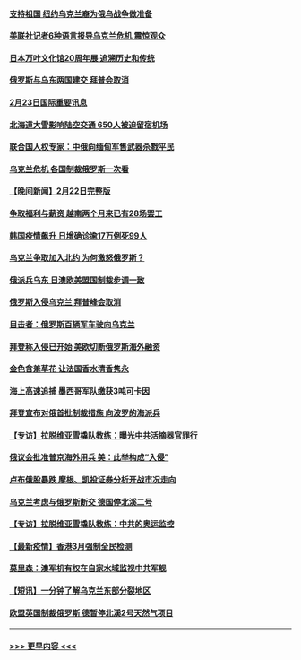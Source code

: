 #### [支持祖国 纽约乌克兰裔为俄乌战争做准备](../pages/prog202/a103355290.md?t=02232101) 
#### [美联社记者6种语言报导乌克兰危机 震惊观众](../pages/prog202/a103355281.md?t=02232101) 
#### [日本万叶文化馆20周年展 追溯历史和传统](../pages/prog202/a103355366.md?t=02232101) 
#### [俄罗斯与乌东两国建交 拜普会取消](../pages/prog202/a103355320.md?t=02232101) 
#### [2月23日国际重要讯息](../pages/prog202/a103355318.md?t=02232101) 
#### [北海道大雪影响陆空交通 650人被迫留宿机场](../pages/prog202/a103355229.md?t=02232101) 
#### [联合国人权专家：中俄向缅甸军售武器杀戮平民](../pages/prog202/a103355205.md?t=02232101) 
#### [乌克兰危机 各国制裁俄罗斯一次看](../pages/prog202/a103355157.md?t=02232101) 
#### [【晚间新闻】2月22日完整版](../pages/prog202/a103355048.md?t=02232101) 
#### [争取福利与薪资 越南两个月来已有28场罢工](../pages/prog202/a103355143.md?t=02232101) 
#### [韩国疫情飙升 日增确诊逾17万例死99人](../pages/prog202/a103355141.md?t=02232101) 
#### [乌克兰争取加入北约 为何激怒俄罗斯？](../pages/prog202/a103355123.md?t=02232101) 
#### [俄派兵乌东 日澳欧美盟国制裁步调一致](../pages/prog202/a103354884.md?t=02232101) 
#### [俄罗斯入侵乌克兰 拜普峰会取消](../pages/prog202/a103355077.md?t=02232101) 
#### [目击者：俄罗斯百辆军车驶向乌克兰](../pages/prog202/a103355021.md?t=02232101) 
#### [拜登称入侵已开始 美欧切断俄罗斯海外融资](../pages/prog202/a103354958.md?t=02232101) 
#### [金色含羞草花 让法国香水清香隽永](../pages/prog202/a103354836.md?t=02232101) 
#### [海上高速追捕 墨西哥军队缴获3吨可卡因](../pages/prog202/a103354780.md?t=02232101) 
#### [拜登宣布对俄首批制裁措施 向波罗的海派兵](../pages/prog202/a103354732.md?t=02232101) 
#### [【专访】拉脱维亚雪橇队教练：曝光中共活摘器官罪行](../pages/prog202/a103354772.md?t=02232101) 
#### [俄议会批准普京海外用兵 美：此举构成“入侵”](../pages/prog202/a103354715.md?t=02232101) 
#### [卢布俄股暴跌 摩根、凯投证券分析开战市况走向](../pages/prog202/a103354521.md?t=02232101) 
#### [乌克兰考虑与俄罗斯断交 德国停北溪二号](../pages/prog202/a103354679.md?t=02232101) 
#### [【专访】拉脱维亚雪橇队教练：中共的奥运监控](../pages/prog202/a103354641.md?t=02232101) 
#### [【最新疫情】香港3月强制全民检测](../pages/prog202/a103354652.md?t=02232101) 
#### [莫里森：澳军机有权在自家水域监视中共军舰](../pages/prog202/a103354561.md?t=02232101) 
#### [【短讯】一分钟了解乌克兰东部分裂地区](../pages/prog202/a103354557.md?t=02232101) 
#### [欧盟英国制裁俄罗斯 德暂停北溪2号天然气项目](../pages/prog202/a103354466.md?t=02232101) 

----
#### [ >>> 更早内容 <<< ](../indexes/prog202-earlier.md)
